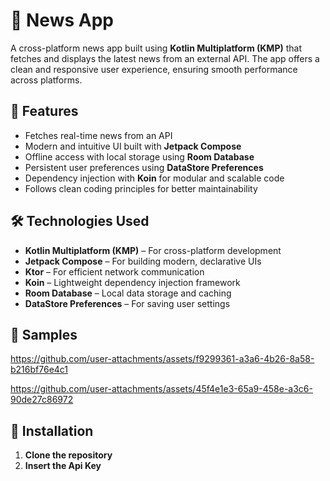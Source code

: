 # 📰 News App

A cross-platform news app built using **Kotlin Multiplatform (KMP)** that fetches and displays the latest news from an external API. The app offers a clean and responsive user experience, ensuring smooth performance across platforms.

## 🚀 Features

- Fetches real-time news from an API
- Modern and intuitive UI built with **Jetpack Compose**
- Offline access with local storage using **Room Database**
- Persistent user preferences using **DataStore Preferences**
- Dependency injection with **Koin** for modular and scalable code
- Follows clean coding principles for better maintainability

## 🛠️ Technologies Used

- **Kotlin Multiplatform (KMP)** – For cross-platform development  
- **Jetpack Compose** – For building modern, declarative UIs  
- **Ktor** – For efficient network communication  
- **Koin** – Lightweight dependency injection framework  
- **Room Database** – Local data storage and caching  
- **DataStore Preferences** – For saving user settings  

## 📱 Samples

https://github.com/user-attachments/assets/f9299361-a3a6-4b26-8a58-b216bf76e4c1


https://github.com/user-attachments/assets/45f4e1e3-65a9-458e-a3c6-90de27c86972

## 🔧 Installation

1. **Clone the repository**
2. **Insert the Api Key**
   
   
